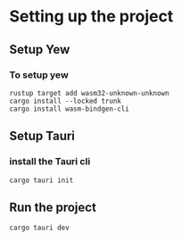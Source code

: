 # Setting up the project
## Setup Yew
### To setup yew
```
rustup target add wasm32-unknown-unknown
cargo install --locked trunk
cargo install wasm-bindgen-cli
```

## Setup Tauri
### install the Tauri cli
```
cargo tauri init
```

## Run the project
```
cargo tauri dev
```